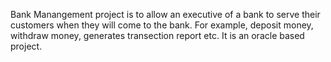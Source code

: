 Bank Manangement project is to allow an executive of a bank to serve their customers when they will come to the bank. For example, deposit money, withdraw money, generates transection report etc. It is an oracle based project.